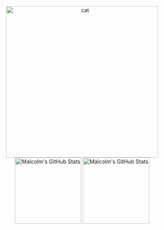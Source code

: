 <div align="center">
  <img align="center" alt="cat" height="400" src="https://github-live.malcolmseyd.workers.dev/"/>
</div>

<div align="center">
  <picture>
    <source media="(prefers-color-scheme: light)" srcset="https://github-readme-stats.vercel.app/api?username=malcolmseyd&theme=default&show_icons=true&count_private=true&disable_animations=true&include_all_commits=true">
    <source media="(prefers-color-scheme: dark)"  srcset="https://github-readme-stats.vercel.app/api?username=malcolmseyd&theme=github_dark&show_icons=true&count_private=true&disable_animations=true&include_all_commits=true">
    <img align="center" height="175" alt="Malcolm's GitHub Stats" src="https://github-readme-stats.vercel.app/api?username=malcolmseyd&theme=default&show_icons=true&count_private=true&disable_animations=true&include_all_commits=true" />
  </picture>
  

  <picture>
    <source media="(prefers-color-scheme: light)" srcset="https://github-readme-stats.vercel.app/api/top-langs/?username=malcolmseyd&layout=compact&theme=default">
    <source media="(prefers-color-scheme: dark)"  srcset="https://github-readme-stats.vercel.app/api/top-langs/?username=malcolmseyd&layout=compact&theme=github_dark">
    <img align="center" height="175" alt="Malcolm's GitHub Stats" src="https://github-readme-stats.vercel.app/api/top-langs/?username=malcolmseyd&layout=compact&theme=default" />
  </picture>
  
  
  <!-- <img align="center" height="175" alt="Malcolm's GitHub Stats" src="https://github-readme-stats.vercel.app/api?username=malcolmseyd&theme=default&show_icons=true&count_private=true&disable_animations=true&include_all_commits=true" />

  <img align="center" height="175" alt="Malclm's GitHub Stats" src="https://github-readme-stats.vercel.app/api/top-langs/?username=malcolmseyd&layout=compact&theme=github_dark" /> -->
</div>
